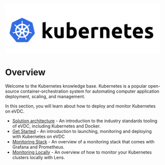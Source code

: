 ![](img/kubernetes.jpg)

# Overview

Welcome to the Kubernetes knowledge base. Kubernetes is a popular open-source container-orchestration system for automating computer application deployment, scaling, and management.

In this section, you will learn about how to deploy and monitor Kubernetes on eVDC. 

- [Solution architecture](evdc_k8s) - An introduction to the industry standards tooling of eVDC, including Kubernetes and Docker.
- [Get Started](kubernetes_deploy) - An introduction to launching, monitoring and deploying with Kubernetes on eVDC
- [Monitoring Stack](evdc_monitoring_stack) - An overview of a monitoring stack that comes with Grafana and Prometheus. 
- [Monitoring Locally](evdc_monitoring_local) - An overview of how to monitor your Kubernetes clusters locally with Lens.